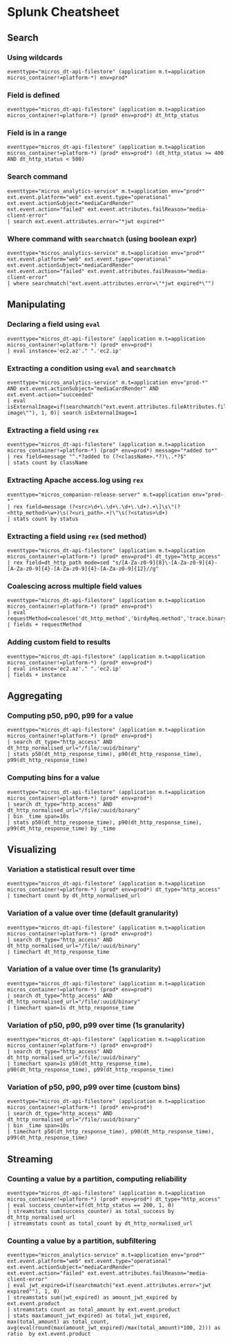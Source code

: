 # Splunk Cheatsheet

## Search

### Using wildcards

```splunk
eventtype="micros_dt-api-filestore" (application m.t=application micros_container!=platform-*) env=prod*
```

### Field is defined

```splunk
eventtype="micros_dt-api-filestore" (application m.t=application micros_container!=platform-*) (prod* env=prod*) dt_http_status
```

### Field is in a range

```splunk
eventtype="micros_dt-api-filestore" (application m.t=application micros_container!=platform-*) (prod* env=prod*) (dt_http_status >= 400 AND dt_http_status < 500)
```

### Search command

```splunk
eventtype="micros_analytics-service" m.t=application env="prod*" ext.event.platform="web" ext.event.type="operational" ext.event.actionSubject="mediaCardRender"
ext.event.action="failed" ext.event.attributes.failReason="media-client-error"
| search ext.event.attributes.error="*jwt expired*"
```

### Where command with `searchmatch` (using boolean expr)

```splunk
eventtype="micros_analytics-service" m.t=application env="prod*" ext.event.platform="web" ext.event.type="operational" ext.event.actionSubject="mediaCardRender"
ext.event.action="failed" ext.event.attributes.failReason="media-client-error"
| where searchmatch("ext.event.attributes.error=\"*jwt expired*\"")
```

## Manipulating

### Declaring a field using `eval`

```splunk
eventtype="micros_dt-api-filestore" (application m.t=application micros_container!=platform-*) (prod* env=prod*)
| eval instance='ec2.az'." ".'ec2.ip'
```

### Extracting a condition using `eval` and `searchmatch`

```splunk
eventtype="micros_analytics-service" m.t=application env="prod-*" 
AND ext.event.actionSubject="mediaCardRender" AND ext.event.action="succeeded" 
| eval isExternalImage=if(searchmatch("ext.event.attributes.fileAttributes.fileId=\"external-image\""), 1, 0)| search isExternalImage=1
```

### Extracting a field using `rex`

```splunk
eventtype="micros_dt-api-filestore" (application m.t=application micros_container!=platform-*) (prod* env=prod*) message="*added to*"
| rex field=message "^.*?added to (?<className>.*?)\..*?$"
| stats count by className
```

### Extracting Apache access.log using `rex`

```splunk
eventtype="micros_companion-release-server" m.t=application env="prod-*"
| rex field=message (?<src>\d+\.\d+\.\d+\.\d+).+\]\s\"(?<http_method>\w+)\s(?<uri_path>.+)\"\s(?<status>\d+)
| stats count by status
```

### Extracting a field using `rex` (sed method)

```splunk
eventtype="micros_dt-api-filestore" (application m.t=application micros_container!=platform-*) (prod* env=prod*) dt_type="http_access"
| rex field=dt_http_path mode=sed "s/[A-Za-z0-9]{8}\-[A-Za-z0-9]{4}-[A-Za-z0-9]{4}-[A-Za-z0-9]{4}-[A-Za-z0-9]{12}//g"
```

### Coalescing across multiple field values

```splunk
eventtype="micros_dt-api-filestore" (application m.t=application micros_container!=platform-*) (prod* env=prod*)
| eval requestMethod=coalesce('dt_http_method','birdyReq.method','trace.binary_annotations.http_method')
| fields + requestMethod
```

### Adding custom field to results

```splunk
eventtype="micros_dt-api-filestore" (application m.t=application micros_container!=platform-*) (prod* env=prod*)
| eval instance='ec2.az'." ".'ec2.ip'
| fields + instance
```

## Aggregating

### Computing p50, p90, p99 for a value

```splunk
eventtype="micros_dt-api-filestore" (application m.t=application micros_container!=platform-*) (prod* env=prod*)
| search dt_type="http_access" AND dt_http_normalised_url="/file/:uuid/binary"
| stats p50(dt_http_response_time), p90(dt_http_response_time), p99(dt_http_response_time)
```

### Computing bins for a value

```splunk
eventtype="micros_dt-api-filestore" (application m.t=application micros_container!=platform-*) (prod* env=prod*)
| search dt_type="http_access" AND dt_http_normalised_url="/file/:uuid/binary"
| bin _time span=10s
| stats p50(dt_http_response_time), p90(dt_http_response_time), p99(dt_http_response_time) by _time
```

## Visualizing

### Variation a statistical result over time

```splunk
eventtype="micros_dt-api-filestore" (application m.t=application micros_container!=platform-*) (prod* env=prod*) dt_type="http_access"
| timechart count by dt_http_normalised_url
```

### Variation of a value over time (default granularity)

```splunk
eventtype="micros_dt-api-filestore" (application m.t=application micros_container!=platform-*) (prod* env=prod*)
| search dt_type="http_access" AND dt_http_normalised_url="/file/:uuid/binary"
| timechart dt_http_response_time
```

### Variation of a value over time (1s granularity)

```splunk
eventtype="micros_dt-api-filestore" (application m.t=application micros_container!=platform-*) (prod* env=prod*)
| search dt_type="http_access" AND dt_http_normalised_url="/file/:uuid/binary"
| timechart span=1s dt_http_response_time
```

### Variation of p50, p90, p99 over time (1s granularity)

```splunk
eventtype="micros_dt-api-filestore" (application m.t=application micros_container!=platform-*) (prod* env=prod*)
| search dt_type="http_access" AND dt_http_normalised_url="/file/:uuid/binary"
| timechart span=1s p50(dt_http_response_time), p90(dt_http_response_time), p99(dt_http_response_time)
```

### Variation of p50, p90, p99 over time (custom bins)

```splunk
eventtype="micros_dt-api-filestore" (application m.t=application micros_container!=platform-*) (prod* env=prod*)
| search dt_type="http_access" AND dt_http_normalised_url="/file/:uuid/binary"
| bin _time span=10s
| timechart p50(dt_http_response_time), p90(dt_http_response_time), p99(dt_http_response_time)
```

## Streaming

### Counting a value by a partition, computing reliability

```splunk
eventtype="micros_dt-api-filestore" (application m.t=application micros_container!=platform-*) (prod* env=prod*) dt_type="http_access"
| eval success_counter=if(dt_http_status == 200, 1, 0)
| streamstats sum(success_counter) as total_success by dt_http_normalised_url
| streamstats count as total_count by dt_http_normalised_url

```

### Counting a value by a partition, subfiltering

```splunk
eventtype="micros_analytics-service" m.t=application env="prod*"
ext.event.platform="web" ext.event.type="operational" ext.event.actionSubject="mediaCardRender"
ext.event.action="failed" ext.event.attributes.failReason="media-client-error"
| eval jwt_expired=if(searchmatch("ext.event.attributes.error="jwt expired""), 1, 0)
| streamstats sum(jwt_expired) as amount_jwt_expired by ext.event.product
| streamstats count as total_amount by ext.event.product
| stats max(amount_jwt_expired) as total_jwt_expired, max(total_amount) as total_count, avg(eval(round(max(amount_jwt_expired)/max(total_amount)*100, 2))) as ratio  by ext.event.product
```
